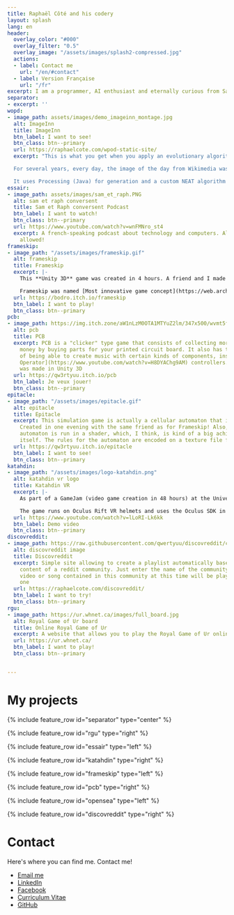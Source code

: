```yaml
---
title: Raphaël Côté and his codery
layout: splash
lang: en
header:
  overlay_color: "#000"
  overlay_filter: "0.5"
  overlay_image: "/assets/images/splash2-compressed.jpg"
  actions:
  - label: Contact me
    url: "/en/#contact"
  - label: Version Française
    url: "/fr"
excerpt: I am a programmer, AI enthusiast and eternally curious from Saguenay, Quebec!
separator:
- excerpt: ''
wopd:
- image_path: assets/images/demo_imageinn_montage.jpg
  alt: ImageInn
  title: ImageInn
  btn_label: I want to see!
  btn_class: btn--primary
  url: https://raphaelcote.com/wpod-static-site/
  excerpt: "This is what you get when you apply an evolutionary algorithm to drawing!

  For several years, every day, the image of the day from Wikimedia was processed through this program and uploaded online!

  It uses Processing (Java) for generation and a custom NEAT algorithm to create the effect."
essair:
- image_path: assets/images/sam_et_raph.PNG
  alt: sam et raph conversent
  title: Sam et Raph conversent Podcast
  btn_label: I want to watch!
  btn_class: btn--primary
  url: https://www.youtube.com/watch?v=wnFMNro_st4
  excerpt: A french-speaking podcast about technology and computers. All subjects
    allowed!
frameskip:
- image_path: "/assets/images/frameskip.gif"
  alt: frameskip
  title: Frameskip
  excerpt: |-
    This **Unity 3D** game was created in 4 hours. A friend and I made it during a games competition on itch.io! The goal of the game is simple, to save ourselves from Gilles the monster.

    Frameskip was named [Most innovative game concept](https://web.archive.org/web/20190502071114/https://itch.io/jam/icantdraw/results/most-innovative-game-concept) during the competition.
  url: https://bodro.itch.io/frameskip
  btn_label: I want to play!
  btn_class: btn--primary
pcb:
- image_path: https://img.itch.zone/aW1nLzM0OTA1MTYuZ2lm/347x500/wvmt5f.gif
  alt: pcb
  title: PCB
  excerpt: PCB is a "clicker" type game that consists of collecting more and more
    money by buying parts for your printed circuit board. It also has the particularity
    of being able to create music with certain kinds of components, inspired by [Pocket
    Operator](https://www.youtube.com/watch?v=H8DYAChg9AM) controllers. The project
    was made in Unity 3D
  url: https://qw3rtyuu.itch.io/pcb
  btn_label: Je veux jouer!
  btn_class: btn--primary
epitacle:
- image_path: "/assets/images/epitacle.gif"
  alt: epitacle
  title: Epitacle
  excerpt: This simulation game is actually a cellular automaton that is very mesmerizing.
    Created in one evening with the same friend as for Frameskip! Also, the cellular
    automaton is run in a shader, which, I think, is kind of a big achievement in
    itself. The rules for the automaton are encoded on a texture file for the shader.
  url: https://qw3rtyuu.itch.io/epitacle
  btn_label: I want to see!
  btn_class: btn--primary
katahdin:
- image_path: "/assets/images/logo-katahdin.png"
  alt: katahdin vr logo
  title: Katahdin VR
  excerpt: |-
    As part of a GameJam (video game creation in 48 hours) at the Université du Québec à Chicoutimi in October 2018, I had the chance to work on developing a VR game with some members of [Totema Studio](https://totemastudio.com/).

    The game runs on Oculus Rift VR helmets and uses the Oculus SDK in Unity 3D. I made the entirety of the VR adaptation and VR game controls
  url: https://www.youtube.com/watch?v=lLoRI-Lk6kk
  btn_label: Demo video
  btn_class: btn--primary
discovreddit:
- image_path: https://raw.githubusercontent.com/qwertyuu/discovreddit/c6b19113cce6bfe747eb0ef67659d14a80c5d87d/docs/demo.png
  alt: discovreddit image
  title: Discovreddit
  excerpt: Simple site allowing to create a playlist automatically based on on the
    content of a reddit community. Just enter the name of the community and every
    video or song contained in this community at this time will be played. one by
    one
  url: https://raphaelcote.com/discovreddit/
  btn_label: I want to try!
  btn_class: btn--primary
rgu:
- image_path: https://ur.whnet.ca/images/full_board.jpg
  alt: Royal Game of Ur board
  title: Online Royal Game of Ur
  excerpt: A website that allows you to play the Royal Game of Ur online, a board game that is 4500 years old! The site features the ability to play against friends, family, enemies, or if you're alone, against robots! Some robots are so good that it seems like they're cheating, such as LUT!
  url: https://ur.whnet.ca/
  btn_label: I want to play!
  btn_class: btn--primary


---
```

# My projects

{% include feature_row id="separator" type="center" %}

{% include feature_row id="rgu" type="right" %}

{% include feature_row id="essair" type="left" %}

{% include feature_row id="katahdin" type="right" %}

{% include feature_row id="frameskip" type="left" %}

{% include feature_row id="pcb" type="right" %}

{% include feature_row id="opensea" type="left" %}

{% include feature_row id="discovreddit" type="right" %}

# Contact

Here's where you can find me. Contact me!

* <i class="fas fa-fw fa-envelope-square"></i> [Email me](mailto:cotlarrc@gmail.com)
* <i class="fab fa-fw fa-linkedin"></i> [LinkedIn](https://www.linkedin.com/in/raphael-cote-sag)
* <i class="fab fa-fw fa-facebook-square"></i> [Facebook](https://facebook.com/qwertyuu)
* <i class="fas fa-fw fa-file-alt"></i> [Curriculum Vitae](https://docs.google.com/document/d/e/2PACX-1vQYuoGo8YtVy4i_jBryTquavljMrXXd__Km8GelNjjEmwj5d7L3vVkY34-FQwBza6iaxNuFEa9NB5jG/pub)
* <i class="fab fa-fw fa-github"></i> [GitHub](https://github.com/qwertyuu?tab=repositories)
